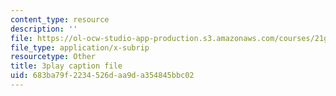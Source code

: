 ```yaml
---
content_type: resource
description: ''
file: https://ol-ocw-studio-app-production.s3.amazonaws.com/courses/21g-027-asia-in-the-modern-world-images-representations-fall-2016/683ba79f2234526daa9da354845bbc02_cDw2dF6vWlQ.vtt
file_type: application/x-subrip
resourcetype: Other
title: 3play caption file
uid: 683ba79f-2234-526d-aa9d-a354845bbc02
---
```

